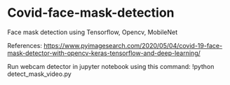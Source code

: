 # Covid-face-mask-detection
Face mask detection using Tensorflow, Opencv, MobileNet

References: 
https://www.pyimagesearch.com/2020/05/04/covid-19-face-mask-detector-with-opencv-keras-tensorflow-and-deep-learning/

Run webcam detector in jupyter notebook using this command:
!python detect_mask_video.py
